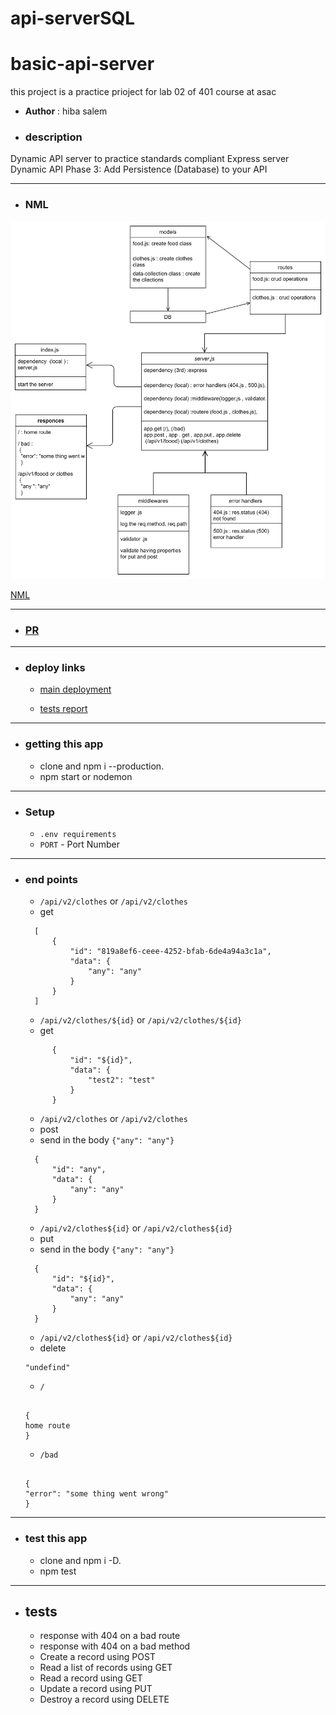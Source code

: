 # api-serverSQL

# basic-api-server

this project is a practice prioject for lab 02 of 401 course at asac

- **Author** : hiba salem

- ### description

Dynamic API server to practice standards compliant Express server
Dynamic API Phase 3: Add Persistence (Database) to your API

---

- ### NML

![NML](./lab04.jpg)

[NML](https://drive.google.com/file/d/1xFnXqAxvzYhNYf09JsOBLloL1n0ttqU4/view?usp=sharing)

---

- ### [PR](https://github.com/hibasalem/api-serverSQL/pull/1)

---

- ### deploy links

  - [main deployment](https://api-serverSQLmain.herokuapp.com)

  - [tests report](https://github.com/hibasalem/api-serverSQL/actions)

---

- ### getting this app

  - clone and npm i --production.
  - npm start or nodemon

---

- ### Setup

  - `.env requirements`
  - `PORT` - Port Number

---

- ### end points

  - `/api/v2/clothes` or `/api/v2/clothes`
  - get

  ```
    [
        {
            "id": "819a8ef6-ceee-4252-bfab-6de4a94a3c1a",
            "data": {
                "any": "any"
            }
        }
    ]

  ```

  - `/api/v2/clothes/${id}` or `/api/v2/clothes/${id}`
  - get

  ```
        {
            "id": "${id}",
            "data": {
                "test2": "test"
            }
        }

  ```

  - `/api/v2/clothes` or `/api/v2/clothes`
  - post
  - send in the body `{"any": "any"}`

  ```
    {
        "id": "any",
        "data": {
            "any": "any"
        }
    }

  ```

  - `/api/v2/clothes${id}` or `/api/v2/clothes${id}`
  - put
  - send in the body `{"any": "any"}`

  ```
    {
        "id": "${id}",
        "data": {
            "any": "any"
        }
    }

  ```

  - `/api/v2/clothes${id}` or `/api/v2/clothes${id}`
  - delete

  ```
  "undefind"

  ```

  - `/`

  ```

  {
  home route
  }

  ```

  - `/bad`

  ```

  {
  "error": "some thing went wrong"
  }

  ```

---

- ### test this app

  - clone and npm i -D.
  - npm test

---

- ## tests

  - response with 404 on a bad route
  - response with 404 on a bad method
  - Create a record using POST
  - Read a list of records using GET
  - Read a record using GET
  - Update a record using PUT
  - Destroy a record using DELETE
